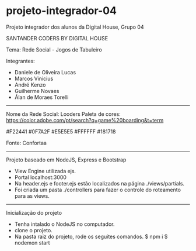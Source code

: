 # projeto-integrador-04
Projeto integrador dos alunos da Digital House, Grupo 04

SANTANDER CODERS BY DIGITAL HOUSE

Tema: Rede Social - Jogos de Tabuleiro

Integrantes:
- Daniele de Oliveira Lucas
- Marcos Vinicius
- André Kenzo
- Guilherme Novaes
- Álan de Moraes Torelli 

*********

Nome da Rede Social: Looders
Paleta de cores: https://color.adobe.com/pt/search?q=game%20boarding&t=term

#F22441
#0F7A2F
#E5E5E5
#FFFFFF
#181718

Fonte: Confortaa
	
*********

Projeto baseado em NodeJS, Express e Bootstrap
- View Engine utilizada ejs.
- Portal localhost:3000
- Na header.ejs e footer.ejs estão localizados na página ./views/partials.
- Foi criada um pasta ./controllers para fazer o controle do roteamento para as views.

*********

Inicialização do projeto

- Tenha intalado o NodeJS no computador.
- clone o projeto.
- Na pasta raiz do projeto, rode os seguites comandos.
$ npm i
$ nodemon start
